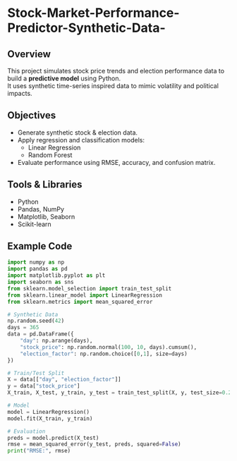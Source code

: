 # Stock-Market-Performance-Predictor-Synthetic-Data-
## Overview
This project simulates stock price trends and election performance data to build a **predictive model** using Python.  
It uses synthetic time-series inspired data to mimic volatility and political impacts.

## Objectives
- Generate synthetic stock & election data.
- Apply regression and classification models:
  - Linear Regression
  - Random Forest
- Evaluate performance using RMSE, accuracy, and confusion matrix.

## Tools & Libraries
- Python
- Pandas, NumPy
- Matplotlib, Seaborn
- Scikit-learn

## Example Code
```python
import numpy as np
import pandas as pd
import matplotlib.pyplot as plt
import seaborn as sns
from sklearn.model_selection import train_test_split
from sklearn.linear_model import LinearRegression
from sklearn.metrics import mean_squared_error

# Synthetic Data
np.random.seed(42)
days = 365
data = pd.DataFrame({
    "day": np.arange(days),
    "stock_price": np.random.normal(100, 10, days).cumsum(),
    "election_factor": np.random.choice([0,1], size=days)
})

# Train/Test Split
X = data[["day", "election_factor"]]
y = data["stock_price"]
X_train, X_test, y_train, y_test = train_test_split(X, y, test_size=0.2, random_state=42)

# Model
model = LinearRegression()
model.fit(X_train, y_train)

# Evaluation
preds = model.predict(X_test)
rmse = mean_squared_error(y_test, preds, squared=False)
print("RMSE:", rmse)
